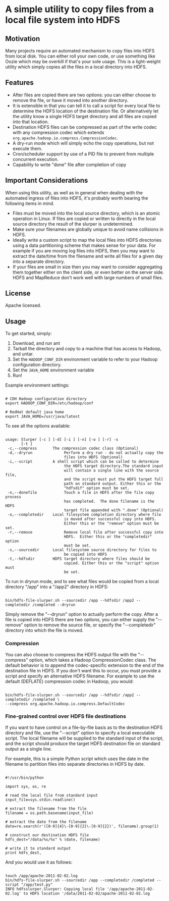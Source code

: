 A simple utility to copy files from a local file system into HDFS
===================================================================

## Motivation

Many projects require an automated mechanism to copy files into HDFS from local disk.  You can either
roll your own code, or use something like Oozie which may be overkill if that's your sole usage.
This is a light-weight utility which simply copies all the files in a local directory into HDFS.

## Features

* After files are copied there are two options:  you can either choose to remove the file, or have it moved
into another directory.
* It is extensible in that you can tell it to call a script for every local file to determine the
HDFS location of the destination file.  Or alternatively let the utility know a single HDFS target directory
and all files are copied into that location.
* Destination HDFS files can be compressed as part of the write codec with any compression codec which extends `org.apache.hadoop.io.compress.CompressionCodec`.
* A dry-run mode which will simply echo the copy operations, but not execute them.
* Cron/scheduler support by use of a PID file to prevent from multiple concurrent execution.
* Capability to write "done" file after completion of copy

## Important Considerations

When using this utility, as well as in general when dealing with the automated ingress of files into HDFS, it's probably
worth bearing the following items in mind.

* Files must be moved into the local source directory, which is an atomic operation in Linux.  If files are copied or
written to directly in the local source directory the result of the slurper is undetermined.
* Make sure your filenames are globally unique to avoid name collisions in HDFS.
* Ideally write a custom script to map the local files into HDFS directories using a data partitioning scheme that makes
 sense for your data.  For example if you are moving log files into HDFS, then you may want to extract the date/time from
 the filename and write all files for a given day into a separate directory.
*  If your files are small in size then you may want to consider aggregating them together either on the client side, or
even better on the server side.  HDFS and MapReduce don't work well with large numbers of small files.

## License

Apache licensed.

## Usage

To get started, simply:

1. Download, and run ant
2. Tarball the directory and copy to a machine that has access to Hadoop, and untar.
3. Set the `HADOOP_CONF_DIR` environment variable to refer to your Hadoop configuration directory.
4. Set the `JAVA_HOME` environment variable
5. Run!

Example environment settings:

<pre><code>
# CDH Hadoop configuration directory
export HADOOP_CONF_DIR=/etc/hadoop/conf

# RedHat default java home
export JAVA_HOME=/usr/java/latest
</code></pre>

To see all the options available:

<pre><code>
usage: Slurper [-c <arg>] [-d] [-i <arg>] [-n] [-o <arg>] [-r] -s <arg>
       [-t <arg>]
 -c,--compress <arg>      The compression codec class (Optional)
 -d,--dryrun              Perform a dry run - do not actually copy the
                          files into HDFS (Optional)
 -i,--script <arg>        A shell script which can be called to determine
                          the HDFS target directory.The standard input
                          will contain a single line with the source file,
                          and the script must put the HDFS target full
                          path on standard output. Either this or the
                          "hdfsdif" option must be set.
 -n,--donefile            Touch a file in HDFS after the file copy process
                          has completed.  The done filename is the HDFS
                          target file appended with ".done" (Optional)
 -o,--completedir <arg>   Local filesystem completion directory where file
                          is moved after successful copy into HDFS.
                          Either this or the "remove" option must be set.
 -r,--remove              Remove local file after successful copy into
                          HDFS.  Either this or the "completedir" option
                          must be set.
 -s,--sourcedir <arg>     Local filesystem source directory for files to
                          be copied into HDFS
 -t,--hdfsdir <arg>       HDFS target directory where files should be
                          copied. Either this or the "script" option must
                          be set.
</code></pre>

To run in dryrun mode, and to see what files would be copied from a local directory "/app" into a "/app2" directory in HDFS:

<pre><code>
bin/hdfs-file-slurper.sh --sourcedir /app --hdfsdir /app2 --completedir /completed --dryrun
</code></pre>

Simply remove the "--dryrun" option to actually perform the copy.  After a file is copied into HDFS there are two options,
you can either supply the "--remove" option to remove the source file, or specify the "--completedir" directory into which
the file is moved.


### Compression

You can also choose to compress the HDFS output file with the "--compress" option, which takes a Hadoop CompressionCodec
class.  The default behavior is to append the codec-specific extension to the end of the destination file in HDFS.  If
you don't want this to occur, you must provide a script and specify an alternative HDFS filename.
For example to use the default (DEFLATE) compression codec in Hadoop, you would:

<pre><code>
bin/hdfs-file-slurper.sh --sourcedir /app --hdfsdir /app2 --completedir /completed \
--compress org.apache.hadoop.io.compress.DefaultCodec
</code></pre>

### Fine-grained control over HDFS file destinations

If you want to have control on a file-by-file basis as to the destination HDFS directory and file, use the
"--script" option to specify a local executable script.  The local filename will be supplied to the standard input
of the script, and the script should produce the target HDFS destination file on standard output as a single line.

For example, this is a simple Python script which uses the date in the filename to partition files into separate
directories in HDFS by date.

<pre><code>
#!/usr/bin/python

import sys, os, re

# read the local file from standard input
input_file=sys.stdin.readline()

# extract the filename from the file
filename = os.path.basename(input_file)

# extract the date from the filename
date=re.search(r'([0-9]{4}\-[0-9]{2}\-[0-9]{2})', filename).group(1)

# construct our destination HDFS file
hdfs_dest="/data/%s/%s" % (date, filename)

# write it to standard output
print hdfs_dest,
</code></pre>

And you would use it as follows:

<pre><code>
touch /app/apache-2011-02-02.log
bin/hdfs-file-slurper.sh --sourcedir /app --completedir /completed --script "/app/test.py"
INFO hdfsslurper.Slurper: Copying local file '/app/apache-2011-02-02.log' to HDFS location '/data/2011-02-02/apache-2011-02-02.log
</code></pre>

